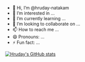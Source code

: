 - 👋 Hi, I’m @hruday-natakam
- 👀 I’m interested in ...
- 🌱 I’m currently learning ...
- 💞️ I’m looking to collaborate on ...
- 📫 How to reach me ...
- 😄 Pronouns: ...
- ⚡ Fun fact: ...

<!---
hruday-natakam/hruday-natakam is a ✨ special ✨ repository because its `README.md` (this file) appears on your GitHub profile.
You can click the Preview link to take a look at your changes.
--->
[![Hruday's GitHub stats](https://github-readme-stats.vercel.app/api?username=hruday-natakam)](https://github.com/hruday-natakam/github-readme-stats)
